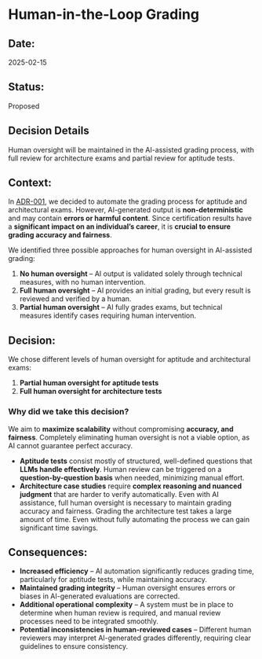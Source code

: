 # Human-in-the-Loop Grading  

## Date:  
2025-02-15  

## Status:  
Proposed  

## Decision Details
Human oversight will be maintained in the AI-assisted grading process, with full review for architecture exams and partial review for aptitude tests.

## Context:  
In [ADR-001](ADR-001-ai-use-cases.md), we decided to automate the grading process for aptitude and architectural exams. However, AI-generated output is **non-deterministic** and may contain **errors or harmful content**. Since certification results have a **significant impact on an individual’s career**, it is **crucial to ensure grading accuracy and fairness**.  

We identified three possible approaches for human oversight in AI-assisted grading:  

1. **No human oversight** – AI output is validated solely through technical measures, with no human intervention.  
2. **Full human oversight** – AI provides an initial grading, but every result is reviewed and verified by a human.  
3. **Partial human oversight** – AI fully grades exams, but technical measures identify cases requiring human intervention. 

## Decision:  
We chose different levels of human oversight for aptitude and architectural exams:  

1. **Partial human oversight for aptitude tests**  
2. **Full human oversight for architecture tests**  

### Why did we take this decision?  

We aim to **maximize scalability** without compromising **accuracy, and fairness**. Completely eliminating human oversight is not a viable option, as AI cannot guarantee perfect accuracy.  

- **Aptitude tests** consist mostly of structured, well-defined questions that **LLMs handle effectively**. Human review can be triggered on a **question-by-question basis** when needed, minimizing manual effort.  
- **Architecture case studies** require **complex reasoning and nuanced judgment** that are harder to verify automatically. Even with AI assistance, full human oversight is necessary to maintain grading accuracy and fairness. Grading the architecture test takes a large amount of time. Even without fully automating the process we can gain significant time savings.

## Consequences:  

- **Increased efficiency** – AI automation significantly reduces grading time, particularly for aptitude tests, while maintaining accuracy.  
- **Maintained grading integrity** – Human oversight ensures errors or biases in AI-generated evaluations are corrected.  
- **Additional operational complexity** – A system must be in place to determine when human review is required, and manual review processes need to be integrated smoothly.  
- **Potential inconsistencies in human-reviewed cases** – Different human reviewers may interpret AI-generated grades differently, requiring clear guidelines to ensure consistency.  

